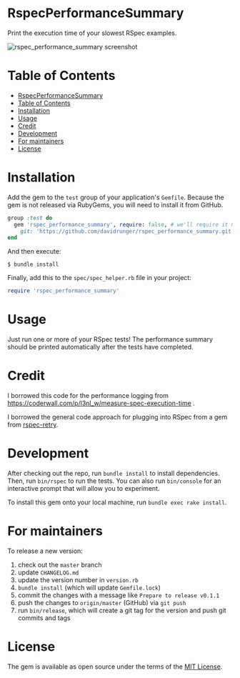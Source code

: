 # RspecPerformanceSummary

Print the execution time of your slowest RSpec examples.

![rspec_performance_summary screenshot](https://user-images.githubusercontent.com/8197963/85248189-f61a2980-b404-11ea-8eef-503b43808d63.png)

# Table of Contents

<!--ts-->
   * [RspecPerformanceSummary](#rspecperformancesummary)
   * [Table of Contents](#table-of-contents)
   * [Installation](#installation)
   * [Usage](#usage)
   * [Credit](#credit)
   * [Development](#development)
   * [For maintainers](#for-maintainers)
   * [License](#license)

<!-- Added by: david, at: Sun Jun 21 21:56:23 PDT 2020 -->

<!--te-->

# Installation

Add the gem to the `test` group of your application's `Gemfile`. Because the gem is not released via
RubyGems, you will need to install it from GitHub.

```ruby
group :test do
  gem 'rspec_performance_summary', require: false, # we'll require it manually in `spec_helper.rb`
    git: 'https://github.com/davidrunger/rspec_performance_summary.git'
end
```

And then execute:

    $ bundle install

Finally, add this to the `spec/spec_helper.rb` file in your project:
```rb
require 'rspec_performance_summary'
```

# Usage

Just run one or more of your RSpec tests! The performance summary should be printed automatically
after the tests have completed.

# Credit

I borrowed this code for the performance logging from
https://coderwall.com/p/l3nl_w/measure-spec-execution-time .

I borrowed the general code approach for plugging into RSpec from a gem from
[rspec-retry](https://github.com/NoRedInk/rspec-retry).

# Development

After checking out the repo, run `bundle install` to install dependencies. Then, run `bin/rspec` to
run the tests. You can also run `bin/console` for an interactive prompt that will allow you to
experiment.

To install this gem onto your local machine, run `bundle exec rake install`.

# For maintainers

To release a new version:
1. check out the `master` branch
2. update `CHANGELOG.md`
3. update the version number in `version.rb`
4. `bundle install` (which will update `Gemfile.lock`)
5. commit the changes with a message like `Prepare to release v0.1.1`
6. push the changes to `origin/master` (GitHub) via `git push`
7. run `bin/release`, which will create a git tag for the version and push git commits and tags

# License

The gem is available as open source under the terms of the [MIT
License](https://opensource.org/licenses/MIT).
